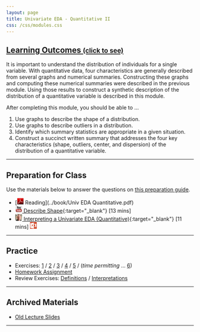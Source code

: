 ```yaml
---
layout: page
title: Univariate EDA - Quantitative II
css: /css/modules.css
---
```


<div class="panel-group-ILOs">
  <div class="panel panel-default">
    <div class="panel-heading">
      <h2 class="panel-title">
        <a data-toggle="collapse" href="#ILOs">Learning Outcomes <small>(click to see)</small></a>
      </h2>
    </div>
    <div id="ILOs" class="panel-collapse collapse">
      <div class="panel-body">
It is important to understand the distribution of individuals for a single variable. With quantitative data, four characteristics are generally described from several graphs and numerical summaries. Constructing these graphs and computing these numerical summaries were described in the previous module. Using those results to construct a synthetic description of the distribution of a quantitative variable is described in this module.

<p>After completing this module, you should be able to ...</p>

<ol>
  <li>Use graphs to describe the shape of a distribution.</li>
  <li>Use graphs to describe outliers in a distribution.</li>
  <li>Identify which summary statistics are appropriate in a given situation.</li>
  <li>Construct a succinct written summary that addresses the four key characteristics (shape, outliers, center, and dispersion) of the distribution of a quantitative variable.</li>
</ol>
      </div>
    </div>
  </div>
</div>

----

## Preparation for Class

Use the materials below to answer the questions on [this preparation guide](UEDAQuant2_Prep).

* [![PDF](../img/pdf.png) Reading](../book/Univ EDA Quantitative.pdf)
* [![YouTube](../img/youtube.png) Describe Shape](https://www.youtube.com/watch?v=H9ITfdaX2ZQ){:target="_blank"} [13 mins]
* [![Vimeo](../img/dhovid.png) Interpreting a Univariate EDA (Quantitative)](https://vimeo.com/user45324800/ueda-quantsum){:target="_blank"} [11 mins] [![PowerPoint](../img/ppt.png)](PPT/UEDAQuant2_PPT.pptx)

----

## Practice

* Exercises: [1](UEDAQuant2_CE1) / [2](UEDAQuant2_CE2) / [3](UEDAQuant2_CE3) / [4](UEDAQuant2_CE4) / [5](UEDAQuant2_CE5) / (*time permitting* ... [6](UEDAQuant2_CE6))
* [Homework Assignment](UEDAQuant2_HW2)
* Review Exercises: [Definitions](RE/UEDAQuant2_RevEx_Defns) / [Interpretations](RE/UEDAQuant2_RevEx_EDAs)

----

## Archived Materials

* [Old Lecture Slides](PPT/UEDAQuant_PPT_old.pptx)

----
